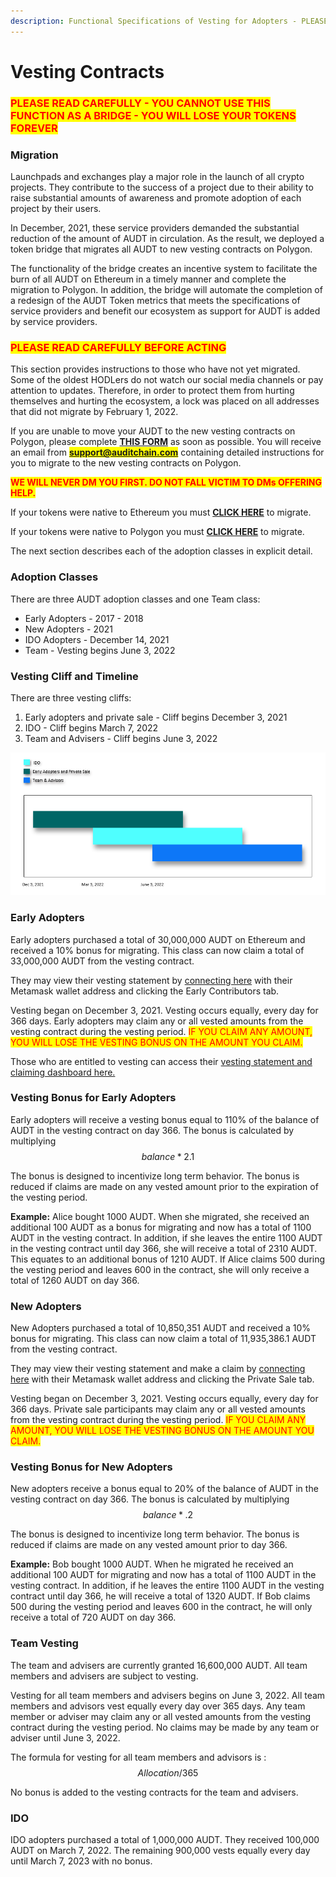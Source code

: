 ```yaml
---
description: Functional Specifications of Vesting for Adopters - PLEASE READ CAREFULLY
---
```


# Vesting Contracts

### <mark style="color:red;">PLEASE READ CAREFULLY - YOU CANNOT USE THIS FUNCTION AS A BRIDGE - YOU WILL LOSE YOUR TOKENS FOREVER</mark>

### Migration

Launchpads and exchanges play a major role in the launch of all crypto projects. They contribute to the success of a project due to their ability to raise substantial amounts of awareness and promote adoption of each project by their users.&#x20;

In December, 2021, these service providers demanded the substantial reduction of the amount of AUDT in circulation. As the result, we deployed a token bridge that migrates all AUDT to new vesting contracts on Polygon.&#x20;

The functionality of the bridge creates an incentive system to facilitate the burn of all AUDT on Ethereum in a timely manner and complete the migration to Polygon. In addition, the bridge will automate the completion of a redesign of the AUDT Token metrics that meets the specifications of service providers and benefit our ecosystem as support for AUDT is added by service providers.

### <mark style="color:red;">PLEASE READ CAREFULLY BEFORE ACTING</mark>

This section provides instructions to those who have not yet migrated. Some of the oldest HODLers do not watch our social media channels or pay attention to updates. Therefore, in order to protect them from hurting themselves and hurting the ecosystem, a lock was placed on all addresses that did not migrate by February 1, 2022.&#x20;

If you are unable to move your AUDT to the new vesting contracts on Polygon, please complete [**THIS FORM**](https://forms.gle/xxHJZBioaRb3coaPA) as soon as possible. You will receive an email from <mark style="color:blue;">**support@auditchain.com**</mark> containing detailed instructions for you to migrate to the new vesting contracts on Polygon.&#x20;

<mark style="color:red;">**WE WILL NEVER DM YOU FIRST. DO NOT FALL VICTIM TO DMs OFFERING HELP.**</mark>

If your tokens were native to Ethereum you must [**CLICK HERE**](https://auditchain.finance/migrate) to migrate.

If your tokens were native to Polygon you must [**CLICK HERE**](https://auditchain.finance/transfer-to-vesting-contract) to migrate. &#x20;

The next section describes each of the adoption classes in explicit detail.

### Adoption Classes&#x20;

There are three AUDT adoption classes and one Team class:

* Early Adopters - 2017 - 2018
* New Adopters - 2021
* IDO Adopters - December 14, 2021
* Team - Vesting begins June 3, 2022

### Vesting Cliff and Timeline

There are three vesting cliffs:

1. Early adopters and private sale - Cliff begins December 3, 2021
2. IDO - Cliff begins March 7, 2022
3. Team and Advisers - Cliff begins June 3, 2022

![Vesting Cliffs Timeline](<../.gitbook/assets/image (3) (1).png>)

### Early Adopters

Early adopters purchased a total of 30,000,000 AUDT on Ethereum and received a 10% bonus for migrating. This class can now claim a total of 33,000,000 AUDT from the vesting contract.&#x20;

They may view their vesting statement by [connecting here](https://auditchain.finance/private-sale/claim) with their Metamask wallet address and clicking the Early Contributors tab.

Vesting began on December 3, 2021. Vesting occurs equally, every day for 366 days. Early adopters may claim any or all vested amounts from the vesting contract during the vesting period. <mark style="color:red;">IF YOU CLAIM ANY AMOUNT, YOU WILL LOSE THE VESTING BONUS ON THE AMOUNT YOU CLAIM.</mark>

Those who are entitled to vesting can access their [vesting statement and claiming dashboard here.](https://auditchain.finance/vesting)

### Vesting Bonus for Early Adopters

Early adopters will receive a vesting bonus equal to 110% of the balance of AUDT in the vesting contract on day 366. The bonus is calculated by multiplying $$balance*2.1$$

The bonus is designed to incentivize long term behavior. The bonus is reduced if claims are made on any vested amount prior to the expiration of the vesting period.

**Example:** Alice bought 1000 AUDT. When she migrated, she received an additional 100 AUDT as a bonus for migrating and now has a total of 1100 AUDT in the vesting contract. In addition, if she leaves the entire 1100 AUDT in the vesting contract until day 366, she will receive a total of 2310 AUDT. This equates to an additional bonus of 1210 AUDT. If Alice claims 500 during the vesting period and leaves 600 in the contract, she will only receive a total of 1260 AUDT on day 366.&#x20;

### New Adopters

New Adopters purchased a total of 10,850,351 AUDT and received a 10% bonus for migrating. This class can now claim a total of 11,935,386.1 AUDT from the vesting contract.&#x20;

They may view their vesting statement and make a claim by [connecting here](https://auditchain.finance/private-sale/claim) with their Metamask wallet address and clicking the Private Sale tab.

Vesting began on December 3, 2021. Vesting occurs equally, every day for 366 days. Private sale participants may claim any or all vested amounts from the vesting contract during the vesting period. <mark style="color:red;">IF YOU CLAIM ANY AMOUNT, YOU WILL LOSE THE VESTING BONUS ON THE AMOUNT YOU CLAIM.</mark>

### Vesting Bonus for New Adopters

New adopters receive a bonus equal to 20% of the balance of AUDT in the vesting contract on day 366. The bonus is calculated by multiplying $$balance*.2$$&#x20;

The bonus is designed to incentivize long term behavior. The bonus is reduced if claims are made on any vested amount prior to day 366.

**Example:** Bob bought 1000 AUDT. When he migrated he received an additional 100 AUDT for migrating and now has a total of 1100 AUDT in the vesting contract. In addition, if he leaves the entire 1100 AUDT in the vesting contract until day 366, he will receive a total of 1320 AUDT. If Bob claims 500 during the vesting period and leaves 600 in the contract, he will only receive a total of 720 AUDT on day 366.&#x20;

### Team Vesting

The team and advisers are currently granted 16,600,000 AUDT. All team members and advisers are subject to vesting.&#x20;

Vesting for all team members and advisers begins on June 3, 2022. All team members and advisors vest equally every day over 365 days. Any team member or adviser may claim any or all vested amounts from the vesting contract during the vesting period. No claims may be made by any team or adviser until June 3, 2022.

The formula for vesting for all team members and advisors is : $$Allocation/365$$&#x20;

No bonus is added to the vesting contracts for the team and advisers.&#x20;

### IDO

IDO adopters purchased a total of 1,000,000 AUDT. They received 100,000 AUDT on March 7, 2022. The remaining 900,000 vests equally every day until March 7, 2023 with no bonus.&#x20;

&#x20;&#x20;
